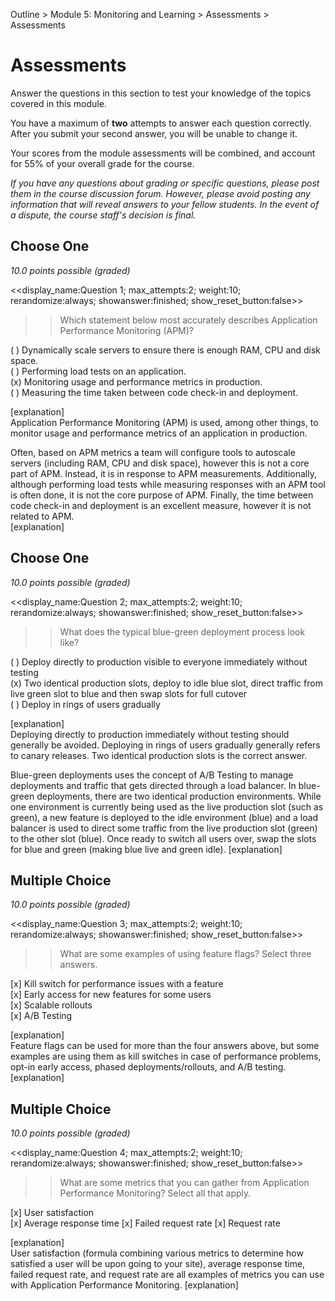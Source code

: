 Outline > Module 5: Monitoring and Learning > Assessments > Assessments 

# Assessments #

Answer the questions in this section to test your knowledge of the topics covered in this module.

You have a maximum of **two** attempts to answer each question correctly. After you submit your second answer, you will be unable to change it.

Your scores from the module assessments will be combined, and account for 55% of your overall grade for the course.

*If you have any questions about grading or specific questions, please post them in the course discussion forum. However, please avoid posting any information that will reveal answers to your fellow students. In the event of a dispute, the course staff's decision is final.*


## Choose One ##
*10.0 points possible (graded)*

<<display_name:Question 1; max_attempts:2; weight:10; rerandomize:always; showanswer:finished; show_reset_button:false>>

>>Which statement below most accurately describes Application Performance Monitoring (APM)?

( ) Dynamically scale servers to ensure there is enough RAM, CPU and disk space.    
( ) Performing load tests on an application.    
(x) Monitoring usage and performance metrics in production.   
( ) Measuring the time taken between code check-in and deployment. 

[explanation]   
Application Performance Monitoring (APM) is used, among other things, to monitor usage and performance metrics of an application in production.

Often, based on APM metrics a team will configure tools to autoscale servers (including RAM, CPU and disk space), however this is not a core part of APM. Instead, it is in response to APM measurements. Additionally, although performing load tests while measuring responses with an APM tool is often done, it is not the core purpose of APM. Finally, the time between code check-in and deployment is an excellent measure, however it is not related to APM.   
[explanation]

## Choose One ##
*10.0 points possible (graded)*

<<display_name:Question 2; max_attempts:2; weight:10; rerandomize:always; showanswer:finished; show_reset_button:false>>

>>What does the typical blue-green deployment process look like?

( ) Deploy directly to production visible to everyone immediately without testing    
(x) Two identical production slots, deploy to idle blue slot, direct traffic from live green slot to blue and then swap slots for full cutover  
( ) Deploy in rings of users gradually

[explanation]   
Deploying directly to production immediately without testing should generally be avoided. Deploying in rings of users gradually generally refers to canary releases. Two identical production slots is the correct answer. 

Blue-green deployments uses the concept of A/B Testing to manage deployments and traffic that gets directed through a load balancer. In blue-green deployments, there are two identical production environments. While one environment is currently being used as the live production slot (such as green), a new feature is deployed to the idle environment (blue) and a load balancer is used to direct some traffic from the live production slot (green) to the other slot (blue). Once ready to switch all users over, swap the slots for blue and green (making blue live and green idle). 
[explanation]


## Multiple Choice ##
*10.0 points possible (graded)*

<<display_name:Question 3; max_attempts:2; weight:10; rerandomize:always; showanswer:finished; show_reset_button:false>>

>>What are some examples of using feature flags? Select three answers.

[x] Kill switch for performance issues with a feature   
[x] Early access for new features for some users  
[x] Scalable rollouts  
[x] A/B Testing   

[explanation]   
Feature flags can be used for more than the four answers above, but some examples are using them as kill switches in case of performance problems, opt-in early access, phased deployments/rollouts, and A/B testing.
[explanation]

## Multiple Choice ##
*10.0 points possible (graded)*

<<display_name:Question 4; max_attempts:2; weight:10; rerandomize:always; showanswer:finished; show_reset_button:false>>

>>What are some metrics that you can gather from Application Performance Monitoring? Select all that apply.

[x] User satisfaction   
[x] Average response time
[x] Failed request rate 
[x] Request rate

[explanation]   
User satisfaction (formula combining various metrics to determine how satisfied a user will be upon going to your site), average response time, failed request rate, and request rate are all examples of metrics you can use with Application Performance Monitoring.
[explanation]